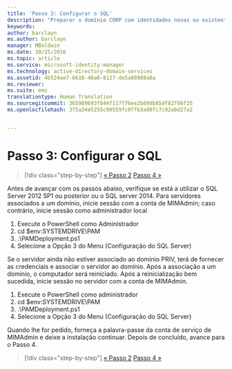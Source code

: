 ```yaml
---
title: 'Passo 3: Configurar o SQL'
description: "Preparar o domínio CORP com identidades novas ou existentes para ser gerido pelo Privileged Identity Manager através de scripts"
keywords: 
author: barclayn
ms.author: barclayn
manager: MBaldwin
ms.date: 10/25/2016
ms.topic: article
ms.service: microsoft-identity-manager
ms.technology: active-directory-domain-services
ms.assetid: 4b524ae7-6610-40a0-8127-de5a08988a8a
ms.reviewer: 
ms.suite: ems
translationtype: Human Translation
ms.sourcegitcommit: 365989693f844f117f76ee2b69db85df82f06f35
ms.openlocfilehash: 375a34e5255c90559fc0ffb3a80fc7c92ebd27a2


---
```

# <a name="step-3-configuring-sql"></a>Passo 3: Configurar o SQL

>[!div class="step-by-step"]
[« Passo 2](sp1-step2-configuring-corp-domain.md)
[Passo 4 »](sp1-step4-configuring-sharepoint.md)

Antes de avançar com os passos abaixo, verifique se está a utilizar o SQL Server 2012 SP1 ou posterior ou o SQL server 2014. Para servidores associados a um domínio, inicie sessão com a conta de MIMAdmin; caso contrário, inicie sessão como administrador local
1. Execute o PowerShell como Administrador
2. cd $env:SYSTEMDRIVE\PAM
3. .\PAMDeployment.ps1
4. Selecione a Opção 3 do Menu (Configuração do SQL Server)

  Se o servidor ainda não estiver associado ao domínio PRIV, terá de fornecer as credenciais e associar o servidor ao domínio.
  Após a associação a um domínio, o computador será reiniciado. Após a reinicialização bem sucedida, inicie sessão no servidor com a conta de MIMAdmin.

1. Execute o PowerShell como administrador
2. cd $env:SYSTEMDRIVE\PAM
3. .\PAMDeployment.ps1
4. Selecione a Opção 3 do Menu (Configuração do SQL Server)

Quando lhe for pedido, forneça a palavra-passe da conta de serviço de MIMAdmin e deixe a instalação continuar. Depois de concluído, avance para o Passo 4.

>[!div class="step-by-step"]
[« Passo 2](sp1-step2-configuring-corp-domain.md)
[Passo 4 »](sp1-step4-configuring-sharepoint.md)



<!--HONumber=Nov16_HO2-->



